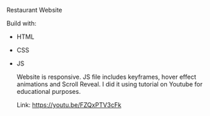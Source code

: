 Restaurant Website

  Build with: 

* HTML

* CSS

* JS

  Website is responsive. JS file includes keyframes, hover effect animations and Scroll Reveal. I did it using tutorial on Youtube for educational purposes. 

  Link: https://youtu.be/FZQxPTV3cFk


